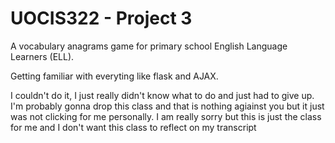 # UOCIS322 - Project 3 #
A vocabulary anagrams game for primary school English Language Learners (ELL).

Getting familiar with everyting like flask and AJAX. 

I couldn't do it, I just really didn't know what to do and just had to give up. I'm probably gonna drop this class and that is nothing agiainst you but it just was not clicking for me personally. I am really sorry but this is just the class for me and I don't want this class to reflect on my transcript

